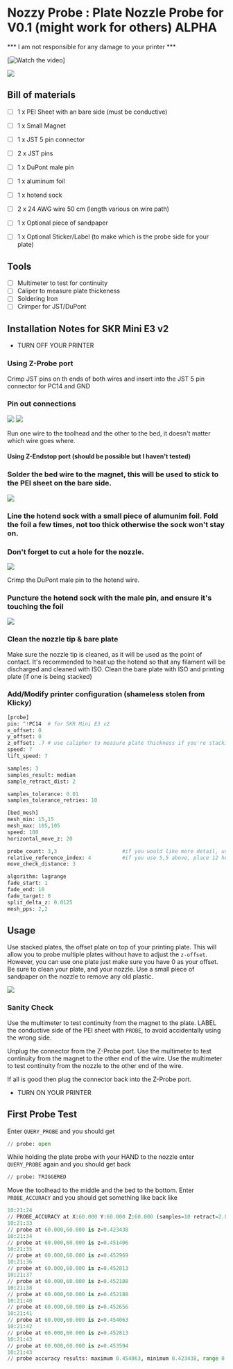 
# Nozzy Probe : Plate Nozzle Probe for V0.1 (might work for others) ALPHA

*** I am not responsible for any damage to your printer ***

[![Watch the video](./images/video.gif)]

![](./images/plate.png)

## Bill of materials
- [ ] 1 x PEI Sheet with an bare side (must be conductive)
- [ ] 1 x Small Magnet
- [ ] 1 x JST 5 pin connector
- [ ] 2 x JST pins
- [ ] 1 x DuPont male pin
- [ ] 1 x aluminum foil
- [ ] 1 x hotend sock
- [ ] 2 x 24 AWG wire 50 cm (length various on wire path)
- [ ] 1 x Optional piece of sandpaper
- [ ] 1 x Optional Sticker/Label (to make which is the probe side for your plate)


## Tools
- [ ] Multimeter to test for continuity
- [ ] Caliper to measure plate thickeness
- [ ] Soldering Iron
- [ ] Crimper for JST/DuPont

## Installation Notes for SKR Mini E3 v2

- TURN OFF YOUR PRINTER

### Using Z-Probe port 
Crimp JST pins on th ends of both wires and insert into the JST 5 pin connector for PC14 and GND
### Pin out connections
![](./images/pinout.png)
![](./images/pinoutphoto.png)

Run one wire to the toolhead and the other to the bed, it doesn't matter which wire goes where.

#### Using Z-Endstop port (should be possible but I haven't tested)

### Solder the bed wire to the magnet, this will be used to stick to the PEI sheet on the bare side.
![](./images/magnet.png) 

### Line the hotend sock with a small piece of alumunim foil. Fold the foil a few times, not too thick otherwise the sock won't stay on.
### Don't forget to cut a hole for the nozzle.  
![](./images/hotendsock.png)   

Crimp the DuPont male pin to the hotend wire.
### Puncture the hotend sock with the male pin, and ensure it's touching the foil
![](./images/dupontpin.png)   

### Clean the nozzle tip & bare plate
Make sure the nozzle tip is cleaned, as it will be used as the point of contact.  It's recommended to heat up the hotend so that any filament will be discharged and cleaned with ISO.  Clean the bare plate with ISO and printing plate (if one is being stacked)

### Add/Modify printer configuration (shameless stolen from Klicky)
```python
[probe]
pin: ^!PC14  # for SKR Mini E3 v2
x_offset: 0
y_offset: 0
z_offset: .7 # use calipher to measure plate thickness if you're stacking otherwise use 0 for single plate
speed: 7
lift_speed: 7

samples: 3
samples_result: median
sample_retract_dist: 2

samples_tolerance: 0.01
samples_tolerance_retries: 10
```



```python
[bed_mesh]
mesh_min: 15,15
mesh_max: 105,105
speed: 100
horizontal_move_z: 20 

probe_count: 3,3					 #if you would like more detail, use 5,5 here
relative_reference_index: 4			 #if you use 5,5 above, place 12 here
move_check_distance: 3

algorithm: lagrange
fade_start: 1
fade_end: 10
fade_target: 0
split_delta_z: 0.0125
mesh_pps: 2,2
```

## Usage
Use stacked plates, the offset plate on top of your printing plate.  This will allow you to probe multiple plates without have to adjust the ```z-offset```.  However, you can use one plate just make sure you have 0 as your offset.  Be sure to clean your plate, and your nozzle.  Use a small piece of sandpaper on the nozzle to remove any old plastic.

![](./images/plates.png)   

### Sanity Check
Use the multimeter to test continuity from the magnet to the plate.
LABEL the conductive side of the PEI sheet with ```PROBE```, to avoid accidentally using the wrong side.

Unplug the connector from the Z-Probe port.
Use the multimeter to test continuity from the magnet to the other end of the wire.
Use the multimeter to test continuity from the nozzle to the other end of the wire.

If all is good then plug the connector back into the Z-Probe port.

- TURN ON YOUR PRINTER

## First Probe Test 
Enter ```QUERY_PROBE``` and you should get 

```python
// probe: open
```
While holding the plate probe with your HAND to the nozzle enter ```QUERY_PROBE``` again and you should get back
```python
// probe: TRIGGERED
```

Move the toolhead to the middle and the bed to the bottom.
Enter ```PROBE_ACCURACY```
and you should get something like back like 

```python
10:21:24 
// PROBE_ACCURACY at X:60.000 Y:60.000 Z:60.000 (samples=10 retract=2.000 speed=7.0 lift_speed=7.0)
10:21:33 
// probe at 60.000,60.000 is z=0.423438
10:21:34 
// probe at 60.000,60.000 is z=0.451406
10:21:35 
// probe at 60.000,60.000 is z=0.452969
10:21:36 
// probe at 60.000,60.000 is z=0.452813
10:21:37 
// probe at 60.000,60.000 is z=0.452188
10:21:38 
// probe at 60.000,60.000 is z=0.452188
10:21:40 
// probe at 60.000,60.000 is z=0.452656
10:21:41 
// probe at 60.000,60.000 is z=0.454063
10:21:42 
// probe at 60.000,60.000 is z=0.452813
10:21:43 
// probe at 60.000,60.000 is z=0.453594
10:21:43 
// probe accuracy results: maximum 0.454063, minimum 0.423438, range 0.030625, average 0.449813, median 0.452734, standard deviation 0.008820
```

